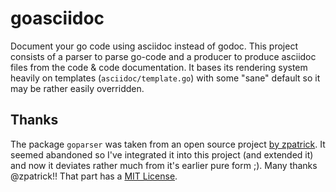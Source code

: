 # goasciidoc
Document your go code using asciidoc instead of godoc. This project consists of a parser to parse go-code and a producer to produce asciidoc files from the code & code documentation. It bases its rendering system heavily on templates (`asciidoc/template.go`) with some "sane" default so it may be rather easily overridden.

## Thanks
The package `goparser` was taken from an open source project [by zpatrick](https://github.com/zpatrick/go-parser). It seemed abandoned so I've integrated it into this project (and extended it) and now it deviates rather much from it's earlier pure form ;). Many thanks @zpatrick!! That part has a [MIT License](https://github.com/zpatrick/go-parser/blob/master/LICENSE).
